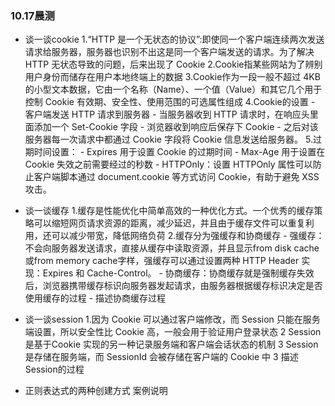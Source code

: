 ### 10.17晨测
- 谈一谈cookie
    1.“HTTP 是一个无状态的协议”:即使同一个客户端连续两次发送请求给服务器，服务器也识别不出这是同一个客户端发送的请求。为了解决 HTTP 无状态导致的问题，后来出现了 Cookie
    2.Cookie指某些网站为了辨别用户身份而储存在用户本地终端上的数据
    3.Cookie作为一段一般不超过 4KB 的小型文本数据，它由一个名称（Name）、一个值（Value）和其它几个用于控制 Cookie 有效期、安全性、使用范围的可选属性组成
    4.Cookie的设置
        - 客户端发送 HTTP 请求到服务器
        - 当服务器收到 HTTP 请求时，在响应头里面添加一个 Set-Cookie 字段
        - 浏览器收到响应后保存下 Cookie
        - 之后对该服务器每一次请求中都通过 Cookie 字段将 Cookie 信息发送给服务器。
    5.过期时间设置：
        - Expires 用于设置 Cookie 的过期时间
        - Max-Age 用于设置在 Cookie 失效之前需要经过的秒数
        - HTTPOnly：设置 HTTPOnly 属性可以防止客户端脚本通过 document.cookie 等方式访问 Cookie，有助于避免 XSS 攻击。


- 谈一谈缓存
    1.缓存是性能优化中简单高效的一种优化方式。一个优秀的缓存策略可以缩短网页请求资源的距离，减少延迟，并且由于缓存文件可以重复利用，还可以减少带宽，降低网络负荷
    2.缓存分为强缓存和协商缓存
        - 强缓存：不会向服务器发送请求，直接从缓存中读取资源，并且显示from disk cache或from memory cache字样，强缓存可以通过设置两种 HTTP Header 实现：Expires 和 Cache-Control。
        - 协商缓存：协商缓存就是强制缓存失效后，浏览器携带缓存标识向服务器发起请求，由服务器根据缓存标识决定是否使用缓存的过程
        - 描述协商缓存过程

- 谈一谈session
    1.因为 Cookie 可以通过客户端修改，而 Session 只能在服务端设置，所以安全性比 Cookie 高，一般会用于验证用户登录状态
    2 Session 是基于Cookie 实现的另一种记录服务端和客户端会话状态的机制
    3 Session 是存储在服务端，而 SessionId 会被存储在客户端的 Cookie 中
    3 描述Session的过程

- 正则表达式的两种创建方式 案例说明

